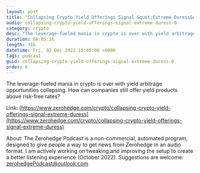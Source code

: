 ```yaml
---
layout: post
title: "Collapsing Crypto Yield Offerings Signal &quot;Extreme Duress&quot;"
audio: collapsing-crypto-yield-offerings-signal-extreme-duress-0
category: crypto
desc: "The leverage-fueled mania in crypto is over with yield arbitrage opportunities collapsing. How can companies still offer yield products above risk-free rates?"
duration: 00:05:16
length: 316
datetime: Fri, 02 Dec 2022 15:05:00 +0000
tags: podcast
guid: collapsing-crypto-yield-offerings-signal-extreme-duress-0
order: 0
---
```

The leverage-fueled mania in crypto is over with yield arbitrage opportunities collapsing. How can companies still offer yield products above risk-free rates?

Link: [https://www.zerohedge.com/crypto/collapsing-crypto-yield-offerings-signal-extreme-duress](https://www.zerohedge.com/crypto/collapsing-crypto-yield-offerings-signal-extreme-duress)

About: The Zerohedge Podcast is a non-commercial, automated program, designed to give people a way to get news from Zerohedge in an audio format.  I am actively working on tweaking and improving the setup to create a better listening experience (October 2022).  Suggestions are welcome: [zerohedgePodcast@outlook.com](mailto:zerohedgePodcast@outlook.com)